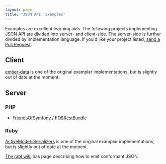 ```yaml
---
layout: page
title: "JSON API: Examples"
---
```


Examples are excellent learning aids. The following projects implementing JSON
API are divided into server- and client-side. The server-side is further
divided by implementation language. If you'd like your project listed, [send a
Pull Request](https://github.com/json-api/json-api).

## Client

[ember-data](https://github.com/emberjs/data) is one of the original examplar
implementations, but is slightly out of date at the moment.

## Server

### PHP

* [FriendsOfSymfony / FOSRestBundle](https://github.com/FriendsOfSymfony/FOSRestBundle/issues/452)

### Ruby

[ActiveModel::Serializers](https://github.com/rails-api/active_model_serializers)
is one of the original examplar implementations, but is slightly out of date at
the moment.

[The rabl wiki](https://github.com/nesquena/rabl/wiki/Conforming-to-jsonapi.org-format)
has page describing how to emit conformant JSON.

